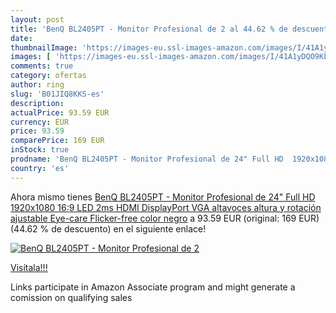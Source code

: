 ```yaml
---
layout: post
title: 'BenQ BL2405PT - Monitor Profesional de 2 al 44.62 % de descuento'
date: 
thumbnailImage: 'https://images-eu.ssl-images-amazon.com/images/I/41A1yDQO9KL._SL200_.jpg'
images: [ 'https://images-eu.ssl-images-amazon.com/images/I/41A1yDQO9KL._SL200_.jpg' ]
comments: true
category: ofertas
author: ring
slug: 'B01JIQ8KKS-es'
description:
actualPrice: 93.59 EUR
currency: EUR
price: 93.59
comparePrice: 169 EUR
inStock: true
prodname: 'BenQ BL2405PT - Monitor Profesional de 24" Full HD  1920x1080  16:9  LED  2ms  HDMI  DisplayPort  VGA  altavoces  altura y rotación ajustable  Eye-care  Flicker-free   color negro'
country: 'es'
---
```


Ahora mismo tienes [BenQ BL2405PT - Monitor Profesional de 24" Full HD  1920x1080  16:9  LED  2ms  HDMI  DisplayPort  VGA  altavoces  altura y rotación ajustable  Eye-care  Flicker-free   color negro](https://www.amazon.es/dp/B01JIQ8KKS/?tag=tolees-21) a 93.59 EUR (original: 169 EUR) (44.62 %  de descuento) en el siguiente enlace!

[![BenQ BL2405PT - Monitor Profesional de 2](https://images-eu.ssl-images-amazon.com/images/I/41A1yDQO9KL._SL200_.jpg)](https://www.amazon.es/dp/B01JIQ8KKS/?tag=tolees-21)

[Visítala!!!](https://www.amazon.es/dp/B01JIQ8KKS/?tag=tolees-21)

Links participate in Amazon Associate program and might generate a comission on qualifying sales
